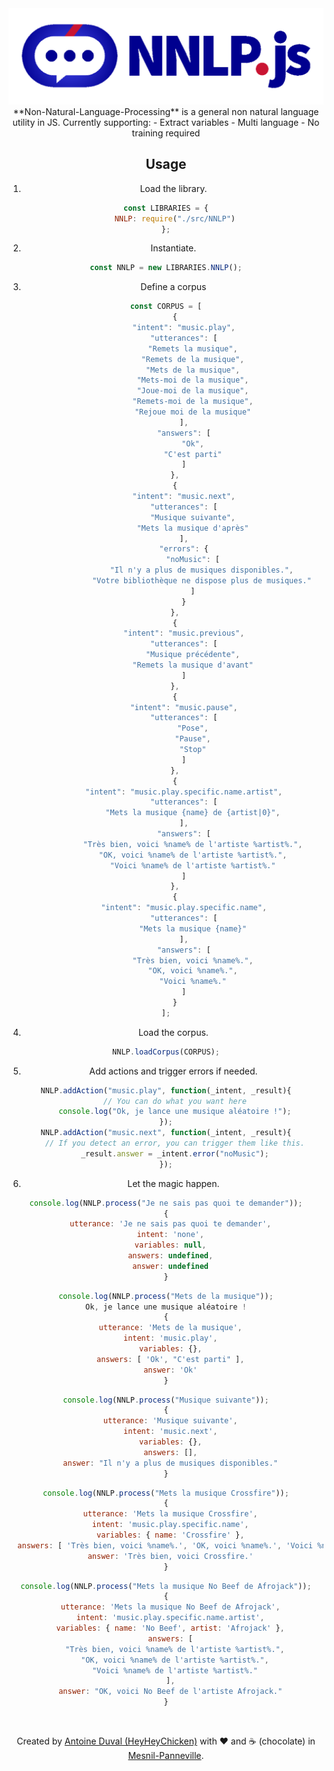 <div align="center">
 
<img src="https://github.com/HeyHeyChicken/Non-Natural-Language-Processing/blob/master/resources/github-logo.png" alt="NOVA" width="600">
<br/>
**Non-Natural-Language-Processing** is a general non natural language utility in JS. Currently supporting:
- Extract variables
- Multi language
- No training required

## Usage

1) Load the library.
```javascript
const LIBRARIES = {
    NNLP: require("./src/NNLP")
};
```
2) Instantiate.
```javascript
const NNLP = new LIBRARIES.NNLP();
```
3) Define a corpus
```javascript
const CORPUS = [
    {
        "intent": "music.play",
        "utterances": [
            "Remets la musique",
            "Remets de la musique",
            "Mets de la musique",
            "Mets-moi de la musique",
            "Joue-moi de la musique",
            "Remets-moi de la musique",
            "Rejoue moi de la musique"
        ],
        "answers": [
            "Ok",
            "C'est parti"
        ]
    },
    {
        "intent": "music.next",
        "utterances": [
            "Musique suivante",
            "Mets la musique d'après"
        ],
        "errors": {
            "noMusic": [
                "Il n'y a plus de musiques disponibles.",
                "Votre bibliothèque ne dispose plus de musiques."
            ]
        }
    },
    {
        "intent": "music.previous",
        "utterances": [
            "Musique précédente",
            "Remets la musique d'avant"
        ]
    },
    {
        "intent": "music.pause",
        "utterances": [
            "Pose",
            "Pause",
            "Stop"
        ]
    },
    {
        "intent": "music.play.specific.name.artist",
        "utterances": [
            "Mets la musique {name} de {artist|0}",
        ],
        "answers": [
            "Très bien, voici %name% de l'artiste %artist%.",
            "OK, voici %name% de l'artiste %artist%.",
            "Voici %name% de l'artiste %artist%."
        ]
    },
    {
        "intent": "music.play.specific.name",
        "utterances": [
            "Mets la musique {name}"
        ],
        "answers": [
            "Très bien, voici %name%.",
            "OK, voici %name%.",
            "Voici %name%."
        ]
    }
];
```
4) Load the corpus.
```javascript
NNLP.loadCorpus(CORPUS);
```
5) Add actions and trigger errors if needed.
```javascript
NNLP.addAction("music.play", function(_intent, _result){
    // You can do what you want here
    console.log("Ok, je lance une musique aléatoire !");
});
NNLP.addAction("music.next", function(_intent, _result){
    // If you detect an error, you can trigger them like this.
    _result.answer = _intent.error("noMusic");
});
```
6) Let the magic happen.
```javascript
console.log(NNLP.process("Je ne sais pas quoi te demander"));
{
  utterance: 'Je ne sais pas quoi te demander',
  intent: 'none',
  variables: null,
  answers: undefined,
  answer: undefined
}
```
```javascript
console.log(NNLP.process("Mets de la musique"));
Ok, je lance une musique aléatoire !
{
  utterance: 'Mets de la musique',
  intent: 'music.play',
  variables: {},
  answers: [ 'Ok', "C'est parti" ],
  answer: 'Ok'
}
```
```javascript
console.log(NNLP.process("Musique suivante"));
{
  utterance: 'Musique suivante',
  intent: 'music.next',
  variables: {},
  answers: [],
  answer: "Il n'y a plus de musiques disponibles."
}
```
```javascript
console.log(NNLP.process("Mets la musique Crossfire"));
{
  utterance: 'Mets la musique Crossfire',
  intent: 'music.play.specific.name',
  variables: { name: 'Crossfire' },
  answers: [ 'Très bien, voici %name%.', 'OK, voici %name%.', 'Voici %name%.' ],
  answer: 'Très bien, voici Crossfire.'
}
```
```javascript
console.log(NNLP.process("Mets la musique No Beef de Afrojack"));
{
  utterance: 'Mets la musique No Beef de Afrojack',
  intent: 'music.play.specific.name.artist',
  variables: { name: 'No Beef', artist: 'Afrojack' },
  answers: [
    "Très bien, voici %name% de l'artiste %artist%.",
    "OK, voici %name% de l'artiste %artist%.",
    "Voici %name% de l'artiste %artist%."
  ],
  answer: "OK, voici No Beef de l'artiste Afrojack."
}
```

<br>

Created by [Antoine Duval (HeyHeyChicken)](//antoine.cuffel.fr) with ❤ and ☕ (chocolate) in [Mesnil-Panneville](//en.wikipedia.org/wiki/Mesnil-Panneville).
